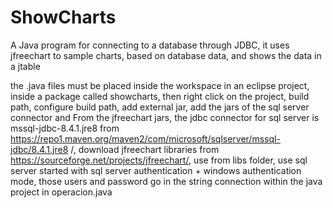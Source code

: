 # ShowCharts

A Java program for connecting to a database through JDBC, it uses jfreechart to sample charts, based on database data, and shows the data in a jtable

the .java files must be placed inside the workspace in an eclipse project, inside a package called showcharts, then right click on the project, build path, configure build path, add external jar, add the jars of the sql server connector and From the jfreechart jars, the jdbc connector for sql server is mssql-jdbc-8.4.1.jre8 from https://repo1.maven.org/maven2/com/microsoft/sqlserver/mssql-jdbc/8.4.1.jre8 /, download jfreechart libraries from https://sourceforge.net/projects/jfreechart/, use from libs folder, use sql server started with sql server authentication + windows authentication mode, those users and password go in the string connection within the java project in operacion.java
